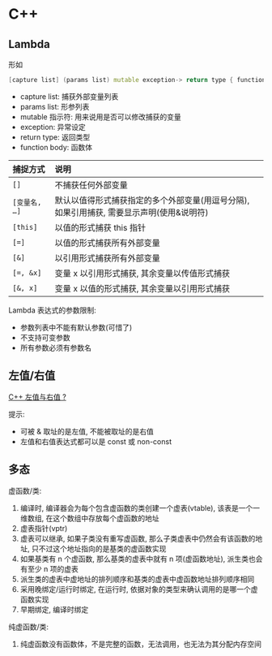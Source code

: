 # C++

## Lambda

形如

```cpp
[capture list] (params list) mutable exception-> return type { function body }
```

- capture list: 捕获外部变量列表
- params list: 形参列表
- mutable 指示符: 用来说用是否可以修改捕获的变量
- exception: 异常设定
- return type: 返回类型
- function body: 函数体

| 捕捉方式       | 说明                                                                                          |
| :-             | :-                                                                                            |
| `[]`           | 	不捕获任何外部变量                                                                        |
| `[变量名, …]` | 默认以值得形式捕获指定的多个外部变量(用逗号分隔), 如果引用捕获, 需要显示声明(使用&说明符) |
| `[this]`       | 	以值的形式捕获 this 指针                                                                  |
| `[=]`          | 	以值的形式捕获所有外部变量                                                                |
| `[&]`          | 以引用形式捕获所有外部变量                                                                    |
| `[=, &x]`      | 	变量 x 以引用形式捕获, 其余变量以传值形式捕获                                            |
| `[&, x]`       | 	变量 x 以值的形式捕获, 其余变量以引用形式捕获                                            |

Lambda 表达式的参数限制:
- 参数列表中不能有默认参数(可惜了)
- 不支持可变参数
- 所有参数必须有参数名

## 左值/右值

[C++ 左值与右值 ?](https://www.zhihu.com/question/26203703)

提示:
- 可被 & 取址的是左值, 不能被取址的是右值
- 左值和右值表达式都可以是 const 或 non-const

## 多态

虚函数/类:
1. 编译时, 编译器会为每个包含虚函数的类创建一个虚表(vtable), 该表是一个一维数组, 在这个数组中存放每个虚函数的地址
2. 虚表指针(vptr)
3. 虚表可以继承, 如果子类没有重写虚函数, 那么子类虚表中仍然会有该函数的地址, 只不过这个地址指向的是基类的虚函数实现
4. 如果基类有 n 个虚函数, 那么基类的虚表中就有 n 项(虚函数地址), 派生类也会有至少 n 项的虚表
3. 派生类的虚表中虚地址的排列顺序和基类的虚表中虚函数地址排列顺序相同
4. 采用晚绑定/运行时绑定, 在运行时, 依据对象的类型来确认调用的是哪一个虚函数实现
5. 早期绑定, 编译时绑定

纯虚函数/类:
1. 纯虚函数没有函数体，不是完整的函数，无法调用，也无法为其分配内存空间
